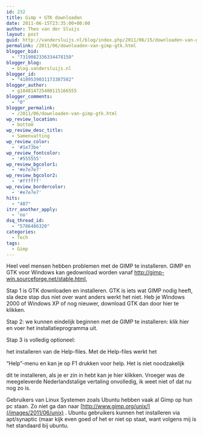 ```yaml
---
id: 232
title: Gimp + GTK downloaden
date: 2011-06-15T23:35:00+00:00
author: Theo van der Sluijs
layout: post
guid: http://vandersluijs.nl/blog/index.php/2011/06/15/downloaden-van-gimp-gtk/
permalink: /2011/06/downloaden-van-gimp-gtk.html
blogger_bid:
  - "7319082336334478150"
blogger_blog:
  - blog.vandersluijs.nl
blogger_id:
  - "4189539031173387502"
blogger_author:
  - g104814725400115166555
blogger_comments:
  - "0"
blogger_permalink:
  - /2011/06/downloaden-van-gimp-gtk.html
wp_review_location:
  - bottom
wp_review_desc_title:
  - Samenvatting
wp_review_color:
  - '#1e73be'
wp_review_fontcolor:
  - '#555555'
wp_review_bgcolor1:
  - '#e7e7e7'
wp_review_bgcolor2:
  - '#ffffff'
wp_review_bordercolor:
  - '#e7e7e7'
hits:
  - "487"
itrr_another_apply:
  - 'no'
dsq_thread_id:
  - "5786486320"
categories:
  - Tech
tags:
  - Gimp
---
```

Heel veel mensen hebben problemen met de GIMP te installeren. GIMP en GTK voor Windows kan gedownload worden vanaf <http://gimp-win.sourceforge.net/stable.html>,

Stap 1 is GTK downloaden en installeren. GTK is iets wat GIMP nodig heeft, sla deze stap dus niet over want anders werkt het niet. Heb je Windows 2000 of Windows XP of nog nieuwer, download GTK dan door hier te klikken.<!--more-->


  
Stap 2: we kunnen eindelijk beginnen met de GIMP te installeren: klik hier en voer het installatieprogramma uit.
  
Stap 3 is volledig optioneel:
  
het installeren van de Help-files. Met de Help-files werkt het
  
“Help”-menu en kan je op F1 drukken voor help. Het is niet noodzakelijk
  
dit te installeren, als je er zin in hebt kan je hier klikken. Vroeger was de meegeleverde Nederlandstalige vertaling onvolledig, ik weet niet of dat nu nog zo is.

Gebruikers van Linux Systemen zoals Ubuntu hebben vaak al Gimp op hun pc staan. Zo niet ga dan naar [http://www.gimp.org/unix/](/images/2011/06/unix) . Ubuntu gebruikers kunnen het installeren via apt/synaptic (maar kijk even goed of het er niet op staat, want volgens mij is het standaard bij ubuntu.